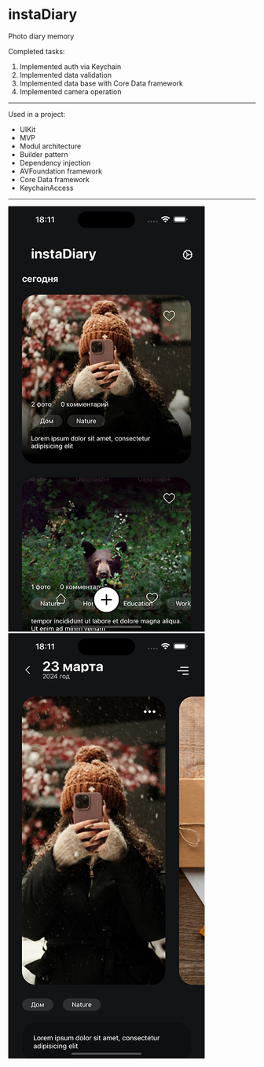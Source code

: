 # instaDiary
Photo diary memory

Completed tasks: 
1. Implemented auth via Keychain
2. Implemented data validation
3. Implemented data base with Core Data framework
4. Implemented camera operation
 
 ---
 Used in a project:
* UIKit
* MVP
* Modul architecture
* Builder pattern
* Dependency injection
* AVFoundation framework
* Core Data framework
* KeychainAccess

---
![Image alt](https://github.com/AlexKolch/instaDiary/blob/main/Screen/Simulator%20Screenshot%20-%20iPhone%2015%20Pro%20Max%20-%202024-03-23%20at%2018.11.10.png)
![Image alt](https://github.com/AlexKolch/instaDiary/blob/main/Screen/Simulator%20Screenshot%20-%20iPhone%2015%20Pro%20Max%20-%202024-03-23%20at%2018.11.29.png)



